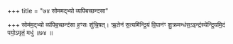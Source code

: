 +++
title = "७४ सोममद्भ्यो व्यपिबच्छन्दसा"

+++
सोम॑म॒द्भ्यो व्य॑पिब॒च्छन्द॑सा ह॒ꣳसः शु॑चि॒षत्। ऋ॒तेन॑ स॒त्यमि॑न्द्रि॒यं वि॒पान॑ꣳ शु॒क्रमन्ध॑स॒ऽइन्द्र॑स्येन्द्रि॒यमि॒दं पयो॒ऽमृतं॒ मधु॑ ॥७४ ॥